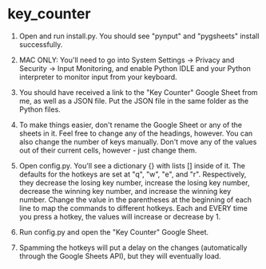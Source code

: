 # key_counter

1. Open and run install.py. You should see "pynput" and "pygsheets" install successfully.

2. MAC ONLY: You'll need to go into System Settings -> Privacy and Security -> Input Monitoring, and enable Python IDLE and your Python interpreter to monitor input from your keyboard.

3. You should have received a link to the "Key Counter" Google Sheet from me, as well as a JSON file. Put the JSON file in the same folder as the Python files.

4. To make things easier, don't rename the Google Sheet or any of the sheets in it. Feel free to change any of the headings, however. You can also change the number of keys manually. Don't move any of the values out of their current cells, however - just change them.

5. Open config.py. You'll see a dictionary {} with lists [] inside of it. The defaults for the hotkeys are set at "q", "w", "e", and "r". Respectively, they decrease the losing key number, increase the losing key number, decrease the winning key number, and increase the winning key number. Change the value in the parentheses at the beginning of each line to map the commands to different hotkeys. Each and EVERY time you press a hotkey, the values will increase or decrease by 1.

6. Run config.py and open the "Key Counter" Google Sheet.

7. Spamming the hotkeys will put a delay on the changes (automatically through the Google Sheets API), but they will eventually load.